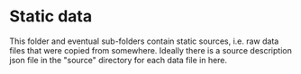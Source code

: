 # Static data

This folder and eventual sub-folders contain static sources, i.e. raw data files that were copied from somewhere. Ideally there is a source description json file in the "source" directory for each data file in here. 

